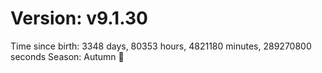 # Version: v9.1.30
Time since birth: 3348 days, 80353 hours, 4821180 minutes, 289270800 seconds
Season: Autumn 🍁
